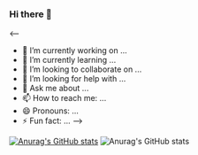 ### Hi there 👋

<--

- 🔭 I’m currently working on ...
- 🌱 I’m currently learning ...
- 👯 I’m looking to collaborate on ...
- 🤔 I’m looking for help with ...
- 💬 Ask me about ...
- 📫 How to reach me: ...
- 😄 Pronouns: ...
- ⚡ Fun fact: ...
-->

[![Anurag's GitHub stats](https://github-readme-stats.vercel.app/api?username=rusogg)](https://github.com/anuraghazra/github-readme-stats)
![Anurag's GitHub stats](https://github-readme-stats.vercel.app/api?username=rusogga&show_icons=true)
